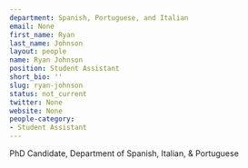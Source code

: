 ```yaml
---
department: Spanish, Portuguese, and Italian
email: None
first_name: Ryan
last_name: Johnson
layout: people
name: Ryan Johnson
position: Student Assistant
short_bio: ''
slug: ryan-johnson
status: not_current
twitter: None
website: None
people-category:
- Student Assistant
---
```


PhD Candidate, Department of Spanish, Italian, & Portuguese
